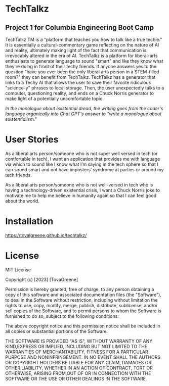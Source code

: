 # TechTalkz

## Project 1 for Columbia Engineering Boot Camp 
TechTalkz TM is a "platform that teaches you how to talk like a true techie." It is essentially a cultural-commentary game reflecting on the nature of AI and reality, ultimately making light of the fact that communication is irrevocably altered in the era of AI. TechTalkz is a platform for liberal-arts enthusiasts to generate language to sound "smart" and like they know what they're doing in front of their techy friends. If anyone answers yes to the question "have you ever been the only liberal arts person in a STEM-filled room?" they can benefit from TechTalkz. TechTalkz has a generator that links to a Techy AI that allows the user to save their favorite ridiculous "science-y" phrases to local storage. Then, the user unexpectedly talks to a computer, questioning reality, and ends on a Chuck Norris generator to make light of a potentially uncomfortable topic.

*In the monologue about existential dread, the writing goes from the coder's language organically into Chat GPT's answer to "write a monologue about existentialism."*

# User Stories
As a liberal arts person/someone who is not super well versed in tech (or comfortable in tech), I want an application that provides me with language via which to sound like I know what I’m saying in the tech sphere so that I can sound smart and not have imposters’ syndrome at parties or around my tech friends.

As a liberal arts person/someone who is not well-versed in tech who is having a technology-driven existential crisis, I want a Chuck Norris joke to motivate me to help me believe in humanity again so that I can feel good about the world.

# Installation
https://tovalgreene.github.io/techtalkz/

# License
MIT License

Copyright (c) [2023] [TovaGreene]

Permission is hereby granted, free of charge, to any person obtaining a copy of this software and associated documentation files (the "Software"), to deal in the Software without restriction, including without limitation the rights to use, copy, modify, merge, publish, distribute, sublicense, and/or sell copies of the Software, and to permit persons to whom the Software is furnished to do so, subject to the following conditions:

The above copyright notice and this permission notice shall be included in all copies or substantial portions of the Software.

THE SOFTWARE IS PROVIDED "AS IS", WITHOUT WARRANTY OF ANY KIND,EXPRESS OR IMPLIED, INCLUDING BUT NOT LIMITED TO THE WARRANTIES OF MERCHANTABILITY, FITNESS FOR A PARTICULAR PURPOSE AND NONINFRINGEMENT. IN NO EVENT SHALL THE AUTHORS OR COPYRIGHT HOLDERS BE LIABLE FOR ANY CLAIM, DAMAGES OR OTHER LIABILITY, WHETHER IN AN ACTION OF CONTRACT, TORT OR OTHERWISE, ARISING FROM,OUT OF OR IN CONNECTION WITH THE SOFTWARE OR THE USE OR OTHER DEALINGS IN THE SOFTWARE.
